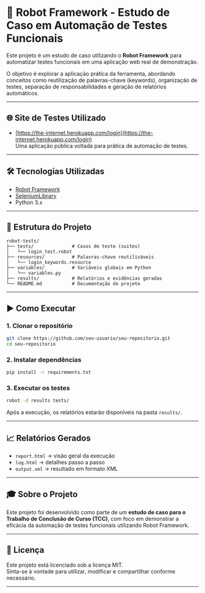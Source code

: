 # 🤖 Robot Framework - Estudo de Caso em Automação de Testes Funcionais

Este projeto é um estudo de caso utilizando o **Robot Framework** para automatizar testes funcionais em uma aplicação web real de demonstração.

O objetivo é explorar a aplicação prática da ferramenta, abordando conceitos como reutilização de palavras-chave (keywords), organização de testes, separação de responsabilidades e geração de relatórios automáticos.

---

## 🌐 Site de Testes Utilizado

- [https://the-internet.herokuapp.com/login](https://the-internet.herokuapp.com/login)  
  Uma aplicação pública voltada para prática de automação de testes.

---

## 🛠 Tecnologias Utilizadas

- [Robot Framework](https://robotframework.org/)
- [SeleniumLibrary](https://robotframework.org/SeleniumLibrary/)
- Python 3.x

---

## 📁 Estrutura do Projeto

```
robot-tests/
├── tests/              # Casos de teste (suites)
│   └── login_test.robot
├── resources/          # Palavras-chave reutilizáveis
│   └── login_keywords.resource
├── variables/          # Variáveis globais em Python
│   └── variables.py
├── results/            # Relatórios e evidências geradas
└── README.md           # Documentação do projeto
```

---

## ▶️ Como Executar

### 1. Clonar o repositório

```bash
git clone https://github.com/seu-usuario/seu-repositorio.git
cd seu-repositorio
```

### 2. Instalar dependências

```bash
pip install -r requirements.txt
```

### 3. Executar os testes

```bash
robot -d results tests/
```

Após a execução, os relatórios estarão disponíveis na pasta `results/`.

---

## 📈 Relatórios Gerados

- `report.html` → visão geral da execução
- `log.html` → detalhes passo a passo
- `output.xml` → resultado em formato XML

---

## 🎓 Sobre o Projeto

Este projeto foi desenvolvido como parte de um **estudo de caso para o Trabalho de Conclusão de Curso (TCC)**, com foco em demonstrar a eficácia da automação de testes funcionais utilizando Robot Framework.

---

## 📄 Licença

Este projeto está licenciado sob a licença MIT.  
Sinta-se à vontade para utilizar, modificar e compartilhar conforme necessário.

---

